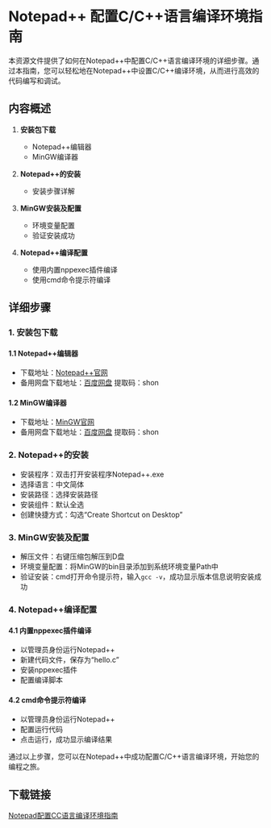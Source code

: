 # Notepad++ 配置C/C++语言编译环境指南

本资源文件提供了如何在Notepad++中配置C/C++语言编译环境的详细步骤。通过本指南，您可以轻松地在Notepad++中设置C/C++编译环境，从而进行高效的代码编写和调试。

## 内容概述

1. **安装包下载**
   - Notepad++编辑器
   - MinGW编译器

2. **Notepad++的安装**
   - 安装步骤详解

3. **MinGW安装及配置**
   - 环境变量配置
   - 验证安装成功

4. **Notepad++编译配置**
   - 使用内置nppexec插件编译
   - 使用cmd命令提示符编译

## 详细步骤

### 1. 安装包下载

#### 1.1 Notepad++编辑器
- 下载地址：[Notepad++官网](https://notepad-plus-plus.org/downloads/)
- 备用网盘下载地址：[百度网盘](https://pan.baidu.com/s/12NIHe7ONvO7CZUIioGNoH) 提取码：shon

#### 1.2 MinGW编译器
- 下载地址：[MinGW官网](https://sourceforge.net/projects/mingw-w64/files/)
- 备用网盘下载地址：[百度网盘](https://pan.baidu.com/s/1bMUZsk0OYg5YmBPPL6nm1A) 提取码：shon

### 2. Notepad++的安装
- 安装程序：双击打开安装程序Notepad++.exe
- 选择语言：中文简体
- 安装路径：选择安装路径
- 安装组件：默认全选
- 创建快捷方式：勾选“Create Shortcut on Desktop”

### 3. MinGW安装及配置
- 解压文件：右键压缩包解压到D盘
- 环境变量配置：将MinGW的bin目录添加到系统环境变量Path中
- 验证安装：cmd打开命令提示符，输入`gcc -v`，成功显示版本信息说明安装成功

### 4. Notepad++编译配置

#### 4.1 内置nppexec插件编译
- 以管理员身份运行Notepad++
- 新建代码文件，保存为“hello.c”
- 安装nppexec插件
- 配置编译脚本

#### 4.2 cmd命令提示符编译
- 以管理员身份运行Notepad++
- 配置运行代码
- 点击运行，成功显示编译结果

通过以上步骤，您可以在Notepad++中成功配置C/C++语言编译环境，开始您的编程之旅。

## 下载链接

[Notepad配置CC语言编译环境指南](https://pan.quark.cn/s/49ec35b43f66)